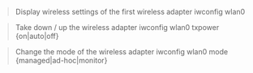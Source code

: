 > Display wireless settings of the first wireless adapter
iwconfig wlan0

> Take down / up the wireless adapter
iwconfig wlan0 txpower {on|auto|off}

> Change the mode of the wireless adapter
iwconfig wlan0 mode {managed|ad-hoc|monitor}
